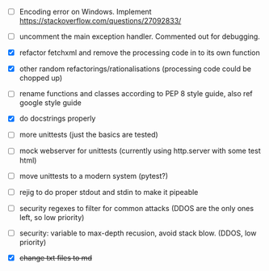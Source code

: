 - [ ] Encoding error on Windows. Implement https://stackoverflow.com/questions/27092833/

- [ ] uncomment the main exception handler. Commented out for debugging.

- [x] refactor fetchxml and remove the processing code in to its own function

- [x] other random refactorings/rationalisations (processing code could be chopped up)

- [ ] rename functions and classes according to PEP 8 style guide, also ref google style guide

- [x] do docstrings properly

- [ ] more unittests (just the basics are tested)

- [ ] mock webserver for unittests (currently using http.server with some test html)

- [ ] move unittests to a modern system (pytest?)

- [ ] rejig to do proper stdout and stdin to make it pipeable

- [ ] security regexes to filter for common attacks (DDOS are the only ones left, so low priority)

- [ ] security: variable to max-depth recusion, avoid stack blow. (DDOS, low priority)

- [X] ~~change txt files to md~~
